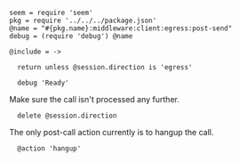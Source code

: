     seem = require 'seem'
    pkg = require '../../../package.json'
    @name = "#{pkg.name}:middleware:client:egress:post-send"
    debug = (require 'debug') @name

    @include = ->

      return unless @session.direction is 'egress'

      debug 'Ready'

Make sure the call isn't processed any further.

      delete @session.direction

The only post-call action currently is to hangup the call.

      @action 'hangup'
